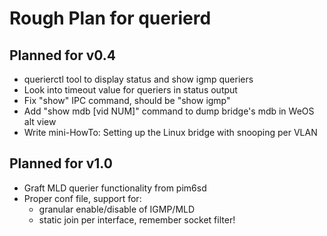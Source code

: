 Rough Plan for querierd
=======================

Planned for v0.4
----------------

 - querierctl tool to display status and show igmp queriers
 - Look into timeout value for queriers in status output
 - Fix "show" IPC command, should be "show igmp"
 - Add "show mdb [vid NUM]" command to dump bridge's mdb in WeOS alt view
 - Write mini-HowTo: Setting up the Linux bridge with snooping per VLAN


Planned for v1.0
----------------

 - Graft MLD querier functionality from pim6sd
 - Proper conf file, support for:
   - granular enable/disable of IGMP/MLD
   - static join per interface, remember socket filter!

